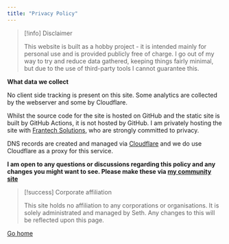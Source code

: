 ```yaml
---
title: "Privacy Policy"
---
```


> [!info] Disclaimer
>
> This website is built as a hobby project - it is intended mainly for personal use and is provided publicly free of charge. I go out of my way to try and reduce data gathered, keeping things fairly minimal, but due to the use of third-party tools I cannot guarantee this.

**What data we collect**

No client side tracking is present on this site. Some analytics are collected by the webserver and some by Cloudflare.


Whilst the source code for the site is hosted on GitHub and the static site is built by GitHub Actions, it is not hosted by GitHub. I am privately hosting the site with [Frantech Solutions](https://frantech.ca), who are strongly committed to privacy.

DNS records are created and managed via [Cloudflare](https://cloudflare.com) and we do use Cloudflare as a proxy for this service. 

**I am open to any questions or discussions regarding this policy and any changes you might want to see. Please make these via [my community site](https://community.sethmb.xyz)**

> [!success] Corporate affiliation
>
> This site holds no affiliation to any corporations or organisations. It is solely administrated and managed by Seth. Any changes to this will be reflected upon this page. 


[Go home](/)